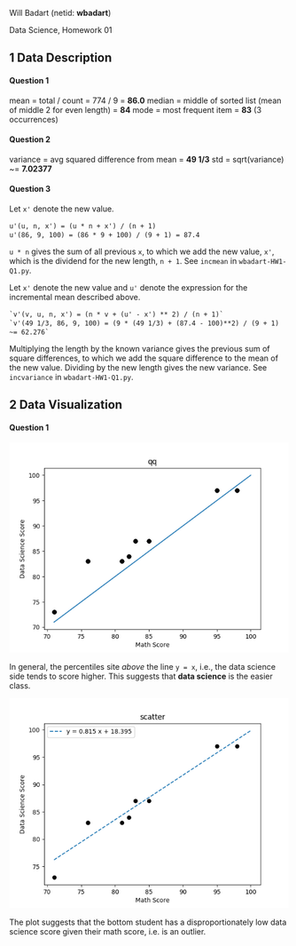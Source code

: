 Will Badart (netid: **wbadart**)

Data Science, Homework 01

## 1 Data Description

#### Question 1

mean = total / count = 774 / 9 = **86.0**
median = middle of sorted list (mean of middle 2 for even length) = **84**
mode = most frequent item = **83** (3 occurrences)

#### Question 2

variance = avg squared difference from mean = **49 1/3**
std = sqrt(variance) ~= **7.02377**

#### Question 3

Let `x'` denote the new value.

    u'(u, n, x') = (u * n + x') / (n + 1)
    u'(86, 9, 100) = (86 * 9 + 100) / (9 + 1) = 87.4

`u * n` gives the sum of all previous `x`, to which we add the new value, `x'`,
which is the dividend for the new length, `n + 1`. See `incmean` in
`wbadart-HW1-Q1.py`.

Let `x'` denote the new value and `u'` denote the expression for the
incremental mean described above.

    `v'(v, u, n, x') = (n * v + (u' - x') ** 2) / (n + 1)`
    `v'(49 1/3, 86, 9, 100) = (9 * (49 1/3) + (87.4 - 100)**2) / (9 + 1) ~= 62.276`

Multiplying the length by the known variance gives the previous sum of square
differences, to which we add the square difference to the mean of the new value.
Dividing by the new length gives the new variance. See `incvariance` in
`wbadart-HW1-Q1.py`.


## 2 Data Visualization

#### Question 1

![Q-Q plot](./qq.png)

In general, the percentiles site *above* the line `y = x`, i.e., the data
science side tends to score higher. This suggests that **data science** is the
easier class.

![Scatter plot](./scatter.png)

The plot suggests that the bottom student has a disproportionately low data
science score given their math score, i.e. is an outlier.
